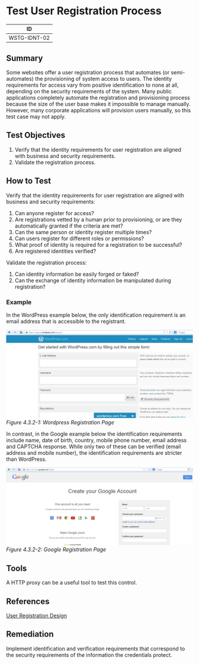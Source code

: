 # Test User Registration Process

|ID          |
|------------|
|WSTG-IDNT-02|

## Summary

Some websites offer a user registration process that automates (or semi-automates) the provisioning of system access to users. The identity requirements for access vary from positive identification to none at all, depending on the security requirements of the system. Many public applications completely automate the registration and provisioning process because the size of the user base makes it impossible to manage manually. However, many corporate applications will provision users manually, so this test case may not apply.

## Test Objectives

1. Verify that the identity requirements for user registration are aligned with business and security requirements.
2. Validate the registration process.

## How to Test

Verify that the identity requirements for user registration are aligned with business and security requirements:

1. Can anyone register for access?
2. Are registrations vetted by a human prior to provisioning, or are they automatically granted if the criteria are met?
3. Can the same person or identity register multiple times?
4. Can users register for different roles or permissions?
5. What proof of identity is required for a registration to be successful?
6. Are registered identities verified?

Validate the registration process:

1. Can identity information be easily forged or faked?
2. Can the exchange of identity information be manipulated during registration?

### Example

In the WordPress example below, the only identification requirement is an email address that is accessible to the registrant.

![Wordpress Registration Page](images/Wordpress_registration_page.jpg)\
*Figure 4.3.2-1: Wordpress Registration Page*

In contrast, in the Google example below the identification requirements include name, date of birth, country, mobile phone number, email address and CAPTCHA response. While only two of these can be verified (email address and mobile number), the identification requirements are stricter than WordPress.

![Google Registration Page](images/Google_registration_page.jpg)\
*Figure 4.3.2-2: Google Registration Page*

## Tools

A HTTP proxy can be a useful tool to test this control.

## References

[User Registration Design](https://mashable.com/2011/06/09/user-registration-design/)

## Remediation

Implement identification and verification requirements that correspond to the security requirements of the information the credentials protect.

